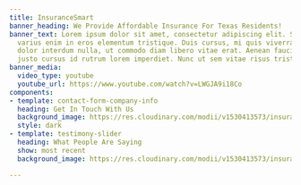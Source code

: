 ```yaml
---
title: InsuranceSmart
banner_heading: We Provide Affordable Insurance For Texas Residents!
banner_text: Lorem ipsum dolor sit amet, consectetur adipiscing elit. Suspendisse
  varius enim in eros elementum tristique. Duis cursus, mi quis viverra ornare, eros
  dolor interdum nulla, ut commodo diam libero vitae erat. Aenean faucibus nibh et
  justo cursus id rutrum lorem imperdiet. Nunc ut sem vitae risus tristique posuere.
banner_media:
  video_type: youtube
  youtube_url: https://www.youtube.com/watch?v=LWGJA9i18Co
components:
- template: contact-form-company-info
  heading: Get In Touch With Us
  background_image: https://res.cloudinary.com/modii/v1530413573/insurancesmart/pregnant-couple.jpg
  style: dark
- template: testimony-slider
  heading: What People Are Saying
  show: most recent
  background_image: https://res.cloudinary.com/modii/v1530413573/insurancesmart/pregnant-couple.jpg

---
```

